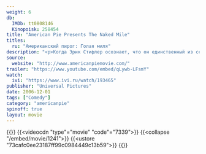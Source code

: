 ```yaml
---
weight: 6
db:
  IMDb: tt0808146
  Kinopoisk: 258454
title: "American Pie Presents The Naked Mile"
titles: 
  ru: "Американский пирог: Голая миля"
description: "<p>Когда Эрик Стифлер осознает, что он единственный из семьи Стифлеров, кто закончит высшую школу девственником, он принимает решение соответствовать уготованному наследию.</p><p>После нескольких хороших советов от отца Джима, Эрик готов испытать шанс в ежегодном, пользующемся дурной славой забеге «Голая Миля», в то время как его преданные друзья и несколько самых раскрепощенных девушек колледжа позаботятся о самом скандальном уикенде за всю историю колледжа.</p>"
source: 
  website: "http://www.americanpiemovie.com/"
trailer: "https://www.youtube.com/embed/qLywb-LFsmY"
watch:
  ivi: "https://www.ivi.ru/watch/193465"
publisher: "Universal Pictures"
date: 2006-12-01
tags: ["Comedy"]
category: "americanpie"
spinoff: true
layout: movie
---
```

{{<players>}}
    {{<videocdn "type"="movie" "code"="7339">}}
    {{<collapse "/embed/movie/1241">}}
    {{<ustore "73cafc0ee23187ff99c0984449c13b59">}}
{{</players>}}
